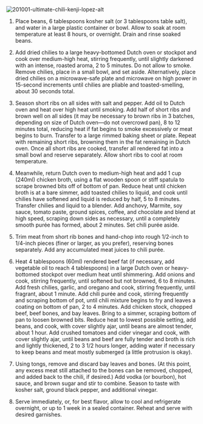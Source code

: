 ![201001-ultimate-chili-kenji-lopez-alt](https://user-images.githubusercontent.com/823104/82125280-ef97f280-9772-11ea-9441-cd64303baa16.jpg)


1. Place beans, 6 tablespoons kosher salt (or 3 tablespoons table salt), and water in a large plastic container or bowl. Allow to soak at room temperature at least 8 hours, or overnight. Drain and rinse soaked beans.

2. Add dried chilies to a large heavy-bottomed Dutch oven or stockpot and cook over medium-high heat, stirring frequently, until slightly darkened with an intense, roasted aroma, 2 to 5 minutes. Do not allow to smoke. Remove chilies, place in a small bowl, and set aside. Alternatively, place dried chilies on a microwave-safe plate and microwave on high power in 15-second increments until chilies are pliable and toasted-smelling, about 30 seconds total.

3. Season short ribs on all sides with salt and pepper. Add oil to Dutch oven and heat over high heat until smoking. Add half of short ribs and brown well on all sides (it may be necessary to brown ribs in 3 batches, depending on size of Dutch oven—do not overcrowd pan), 8 to 12 minutes total, reducing heat if fat begins to smoke excessively or meat begins to burn. Transfer to a large rimmed baking sheet or plate. Repeat with remaining short ribs, browning them in the fat remaining in Dutch oven. Once all short ribs are cooked, transfer all rendered fat into a small bowl and reserve separately. Allow short ribs to cool at room temperature.

4. Meanwhile, return Dutch oven to medium-high heat and add 1 cup (240ml) chicken broth, using a flat wooden spoon or stiff spatula to scrape browned bits off of bottom of pan. Reduce heat until chicken broth is at a bare simmer, add toasted chilies to liquid, and cook until chilies have softened and liquid is reduced by half, 5 to 8 minutes. Transfer chilies and liquid to a blender. Add anchovy, Marmite, soy sauce, tomato paste, ground spices, coffee, and chocolate and blend at high speed, scraping down sides as necessary, until a completely smooth purée has formed, about 2 minutes. Set chili purée aside.

5. Trim meat from short rib bones and hand-chop into rough 1/2-inch to 1/4-inch pieces (finer or larger, as you prefer), reserving bones separately. Add any accumulated meat juices to chili purée.

6. Heat 4 tablespoons (60ml) rendered beef fat (if necessary, add vegetable oil to reach 4 tablespoons) in a large Dutch oven or heavy-bottomed stockpot over medium heat until shimmering. Add onions and cook, stirring frequently, until softened but not browned, 6 to 8 minutes. Add fresh chilies, garlic, and oregano and cook, stirring frequently, until fragrant, about 1 minute. Add chili purée and cook, stirring frequently and scraping bottom of pot, until chili mixture begins to fry and leaves a coating on bottom of pan, 2 to 4 minutes. Add chicken stock, chopped beef, beef bones, and bay leaves. Bring to a simmer, scraping bottom of pan to loosen browned bits. Reduce heat to lowest possible setting, add beans, and cook, with cover slightly ajar, until beans are almost tender, about 1 hour. Add crushed tomatoes and cider vinegar and cook, with cover slightly ajar, until beans and beef are fully tender and broth is rich and lightly thickened, 2 to 3 1/2 hours longer, adding water if necessary to keep beans and meat mostly submerged (a little protrusion is okay).

7. Using tongs, remove and discard bay leaves and bones. (At this point, any excess meat still attached to the bones can be removed, chopped, and added back to the chili, if desired.) Add vodka (or bourbon), hot sauce, and brown sugar and stir to combine. Season to taste with kosher salt, ground black pepper, and additional vinegar.

8. Serve immediately, or, for best flavor, allow to cool and refrigerate overnight, or up to 1 week in a sealed container. Reheat and serve with desired garnishes.
